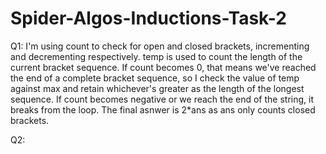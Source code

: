 # Spider-Algos-Inductions-Task-2

Q1:
    I'm using count to check for open and closed brackets, incrementing and decrementing respectively.
    temp is used to count the length of the current bracket sequence.
    If count becomes 0, that means we've reached the end of a complete bracket sequence, so I check the value of temp against max and retain whichever's greater as the length of the longest sequence.
    If count becomes negative or we reach the end of the string, it breaks from the loop.
    The final asnwer is 2*ans as ans only counts closed brackets.
    
Q2:
    
    
